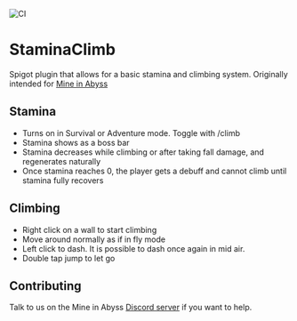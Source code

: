 ![CI](https://github.com/MineInAbyss/StaminaClimb/workflows/Java%20CI/badge.svg)

# StaminaClimb

Spigot plugin that allows for a basic stamina and climbing system. Originally intended for [Mine in Abyss](https://github.com/MineInAbyss/MineInAbyss)

## Stamina
* Turns on in Survival or Adventure mode. Toggle with /climb
* Stamina shows as a boss bar
* Stamina decreases while climbing or after taking fall damage, and regenerates naturally
* Once stamina reaches 0, the player gets a debuff and cannot climb until stamina fully recovers

## Climbing
* Right click on a wall to start climbing
* Move around normally as if in fly mode
* Left click to dash. It is possible to dash once again in mid air.
* Double tap jump to let go

## Contributing

Talk to us on the Mine in Abyss [Discord server](https://discord.gg/dBwZN5H) if you want to help.
